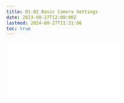 ```yaml
---
title: 01.02 Basic Camera Settings
date: 2023-08-27T12:00:00Z
lastmod: 2024-08-27T11:31:06
toc: true
---
```


![Link to included content](../../../../photography/basic-camera-settings.md)
